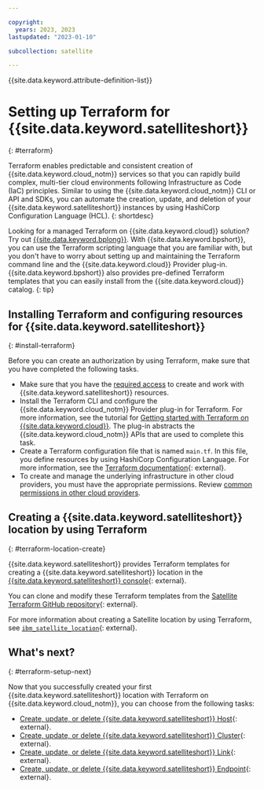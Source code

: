 ```yaml
---

copyright:
  years: 2023, 2023
lastupdated: "2023-01-10"

subcollection: satellite

---
```


{{site.data.keyword.attribute-definition-list}}


# Setting up Terraform for {{site.data.keyword.satelliteshort}}
{: #terraform}


Terraform enables predictable and consistent creation of {{site.data.keyword.cloud_notm}} services so that you can rapidly build complex, multi-tier cloud environments following Infrastructure as Code (IaC) principles. Similar to using the {{site.data.keyword.cloud_notm}} CLI or API and SDKs, you can automate the creation, update, and deletion of your {{site.data.keyword.satelliteshort}} instances by using HashiCorp Configuration Language (HCL).
{: shortdesc}

Looking for a managed Terraform on {{site.data.keyword.cloud}} solution? Try out [{{site.data.keyword.bplong}}](/docs/schematics?topic=schematics-getting-started). With {{site.data.keyword.bpshort}}, you can use the Terraform scripting language that you are familiar with, but you don't have to worry about setting up and maintaining the Terraform command line and the {{site.data.keyword.cloud}} Provider plug-in. {{site.data.keyword.bpshort}} also provides pre-defined Terraform templates that you can easily install from the {{site.data.keyword.cloud}} catalog.
{: tip}

## Installing Terraform and configuring resources for {{site.data.keyword.satelliteshort}}
{: #install-terraform}

Before you can create an authorization by using Terraform, make sure that you have completed the following tasks.

- Make sure that you have the [required access](/docs/satellite?topic=satellite-iam) to create and work with {{site.data.keyword.satelliteshort}} resources.
- Install the Terraform CLI and configure the {{site.data.keyword.cloud_notm}} Provider plug-in for Terraform. For more information, see the tutorial for [Getting started with Terraform on {{site.data.keyword.cloud}}](/docs/ibm-cloud-provider-for-terraform?topic=ibm-cloud-provider-for-terraform-getting-started). The plug-in abstracts the {{site.data.keyword.cloud_notm}} APIs that are used to complete this task.
- Create a Terraform configuration file that is named `main.tf`. In this file, you define resources by using HashiCorp Configuration Language. For more information, see the [Terraform documentation](https://www.terraform.io/docs/language/index.html){: external}.
- To create and manage the underlying infrastructure in other cloud providers, you must have the appropriate permissions. Review [common permissions in other cloud providers](/docs/satellite?topic=satellite-iam-common).

## Creating a {{site.data.keyword.satelliteshort}} location by using Terraform
{: #terraform-location-create}

{{site.data.keyword.satelliteshort}} provides Terraform templates for creating a {{site.data.keyword.satelliteshort}} location in the [{{site.data.keyword.satelliteshort}} console](https://cloud.ibm.com/satellite/locations){: external}. 

You can clone and modify these Terraform templates from the [Satellite Terraform GitHub repository](https://github.com/terraform-ibm-modules/terraform-ibm-satellite/tree/main/examples){: external}. 

For more information about creating a Satellite location by using Terraform, see [`ibm_satellite_location`](https://registry.terraform.io/providers/IBM-Cloud/ibm/latest/docs/resources/satellite_location){: external}.


## What's next?
{: #terraform-setup-next}

Now that you successfully created your first {{site.data.keyword.satelliteshort}} location with Terraform on {{site.data.keyword.cloud_notm}}, you can choose from the following tasks:

- [Create, update, or delete {{site.data.keyword.satelliteshort}} Host](https://registry.terraform.io/providers/IBM-Cloud/ibm/latest/docs/resources/satellite_host){: external}.
- [Create, update, or delete {{site.data.keyword.satelliteshort}} Cluster](https://registry.terraform.io/providers/IBM-Cloud/ibm/latest/docs/resources/satellite_cluster){: external}.
- [Create, update, or delete {{site.data.keyword.satelliteshort}} Link](https://registry.terraform.io/providers/IBM-Cloud/ibm/latest/docs/resources/satellite_link){: external}.
- [Create, update, or delete {{site.data.keyword.satelliteshort}} Endpoint](https://registry.terraform.io/providers/IBM-Cloud/ibm/latest/docs/resources/satellite_enpoint){: external}.

